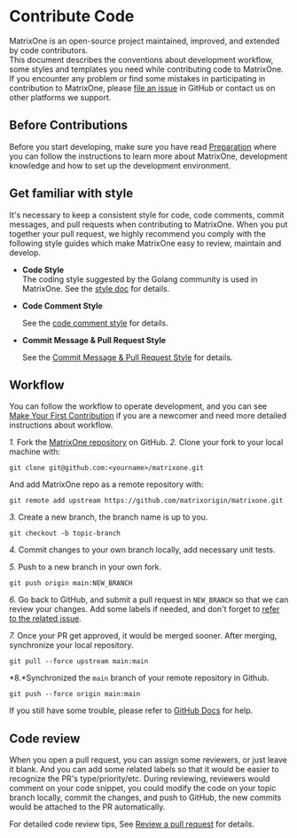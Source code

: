 # **Contribute Code**

MatrixOne is an open-source project maintained, improved, and extended by code contributors.  
This document describes the conventions about development workflow, some styles and templates you need while contributing code to MatrixOne. If you encounter any problem or find some mistakes in participating in contribution to MatrixOne, please [file an issue](https://github.com/matrixorigin/matrixone/issues) in GitHub or contact us on other platforms we support.

## **Before Contributions**

Before you start developing, make sure you have read [Preparation](preparation.md) where you can follow the instructions to learn more about MatrixOne, development knowledge and how to set up the development environment.

## **Get familiar with style** <a name="get-familiar-with-style"></a>

It's necessary to keep a consistent style for code, code comments, commit messages, and pull requests when contributing to MatrixOne. When you put together your pull request, we highly recommend you comply with the following style guides which make MatrixOne easy to review, maintain and develop.

* **Code Style**  
The coding style suggested by the Golang community is used in MatrixOne. See the [style doc](https://github.com/golang/go/wiki/CodeReviewComments) for details.

* **Code Comment Style**
  
  See the [code comment style](../Code-Style/code-comment-style.md) for details.

* **Commit Message & Pull Request Style** 
   
   See the [Commit Message & Pull Request Style](../Code-Style/code-comment-style.md) for details.

## **Workflow<c name="workflow"></c>**

You can follow the workflow to operate development, and you can see [Make Your First Contribution](../make-your-first-contribution.md) if you are a newcomer and need more detailed instructions about workflow.  

*1.* Fork the [MatrixOne repository](https://github.com/matrixorigin/matrixone) on GitHub.
*2.* Clone your fork to your local machine with:  

```
git clone git@github.com:<yourname>/matrixone.git
```

And add MatrixOne repo as a remote repository with:

```
git remote add upstream https://github.com/matrixorigin/matrixone.git
```  

*3.* Create a new branch, the branch name is up to you.

```
git checkout -b topic-branch
```

*4.* Commit changes to your own branch locally, add necessary unit tests.

*5.* Push to a new branch in your own fork.

```
git push origin main:NEW_BRANCH
```

*6.* Go back to GitHub, and submit a pull request in `NEW_BRANCH` so that we can review your changes. Add some labels if needed, and don't forget to [refer to the related issue](https://docs.github.com/en/issues/tracking-your-work-with-issues/linking-a-pull-request-to-an-issue).

*7.* Once your PR get approved, it would be merged sooner. After merging, synchronize your local repository. 

```
git pull --force upstream main:main
```

*8.*Synchronized the `main` branch of your remote repository in Github.

```
git push --force origin main:main
```

If you still have some trouble, please refer to [GitHub Docs](https://docs.github.com/en) for help.

## **Code review**

When you open a pull request, you can assign some reviewers, or just leave it blank. And you can add some related labels so that it would be easier to recognize the PR's type/priority/etc. During reviewing, reviewers would comment on your code snippet, you could modify the code on your topic branch locally, commit the changes, and push to GitHub, the new commits would be attached to the PR automatically.

For detailed code review tips, See [Review a pull request](review-a-pull-request.md) for details. 
